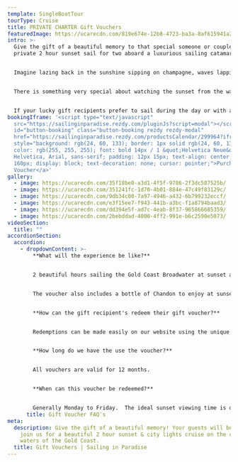 ```yaml
---
template: SingleBoatTour
tourType: Cruise
title: PRIVATE CHARTER Gift Vouchers
featuredImage: https://ucarecdn.com/819e674e-12b8-4723-ba3a-8af615941a24/
intro: >-
  Give the gift of a beautiful memory to that special someone or couple.   A
  private 2 hour sunset sail for two aboard a luxurious sailing catamaran.  


  Imagine lazing back in the sunshine sipping on champagne, waves lapping beneath you, the sounds of your favourite tunes filling the air as the wind fills the sails. Sounds blissful right? There are serious brownie points up for grabs with this gift idea! 


  There is something very special about watching the sunset from the water and especially on the occasion we are joined by our friends the dolphins (who we are always looking out for by the way)!  The sparkling city lights of the Gold Coast look equally beautiful by night and are the perfect conclusion to your sail before returning to Marina Mirage.


  I﻿f your lucky gift recipients prefer to sail during the day or with a larger group we also offer a gift voucher by value for a customised sailing experience.  Please contact us to discuss further.
bookingIframe: '<script type="text/javascript"
  src="https://sailinginparadise.rezdy.com/pluginJs?script=modal"></script> <a
  id="button-booking" class="button-booking rezdy rezdy-modal"
  href="https://sailinginparadise.rezdy.com/productsCalendar/299964?iframe=true"
  style="background: rgb(24, 60, 133); border: 1px solid rgb(24, 60, 133);
  color: rgb(255, 255, 255); font: bold 14px / 1 &quot;Helvetica Neue&quot;,
  Helvetica, Arial, sans-serif; padding: 12px 15px; text-align: center; width:
  160px; display: block; text-decoration: none; cursor: pointer;">Purchase Gift
  Voucher</a>'
gallery:
  - image: https://ucarecdn.com/35f18be0-a3d1-4f5f-9786-2f3dc587525b/
  - image: https://ucarecdn.com/351241fc-1d70-4b01-884e-47c49f83129c/
  - image: https://ucarecdn.com/9db34c00-7a97-4946-a432-6b799232eccf/
  - image: https://ucarecdn.com/e3f15ee7-f943-441b-a3bc-f1a8794baad3/
  - image: https://ucarecdn.com/dd394e5f-ad7c-4eab-8f37-965866685359/
  - image: https://ucarecdn.com/2bebddad-4000-4ff2-991e-b6c2590e5073/
videoSection:
  title: ""
accordionSection:
  accordion:
    - dropdownContent: >-
        **What will the experience be like?**


        2 beautiful hours sailing the Gold Coast Broadwater at sunset aboard our stunning sailing catamaran with 2 guests and 2 crew on board.  


        The voucher also includes a bottle of Chandon to enjoy at sunset.  It is a wonderful gift for the person who values experiences more than things.    We promise, they will love it!! 


        **How can the gift recipient's redeem their gift voucher?**


        Redemptions can be made easily on our website using the unique code provided on the voucher.  We can also take bookings via phone if preferred.  


        **How long do we have the use the voucher?**


        All vouchers are valid for 12 months.


        **When can this voucher be redeemed?**


        Generally Monday to Friday.  The ideal sunset viewing time is departing 1 hour prior to sunset.
      title: Gift Voucher FAQ's
meta:
  description: Give the gift of a beautiful memory! Your guests will be invited to
    join us for a beautiful 2 hour sunset & city lights cruise on the calm
    waters of the Gold Coast.
  title: Gift Vouchers | Sailing in Paradise
---
```

